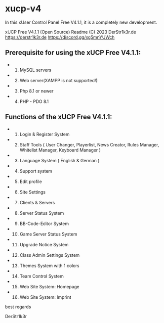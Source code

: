 # xucp-v4
In this xUser Control Panel Free V4.1.1, it is a completely new development.

xUCP Free V4.1.1 (Open Source) Readme
(C) 2023 DerStr1k3r.de
https://derstr1k3r.de
https://discord.gg/xg5mnYUWch


## Prerequisite for using the xUCP Free V4.1.1:
*  1. MySQL servers
*  2. Web server(XAMPP is not supported!)
*  3. Php 8.1 or newer
*  4. PHP - PDO 8.1

## Functions of the xUCP Free V4.1.1:
*  1. Login & Register System
*  2. Staff Tools ( User Changer, Playerlist, News Creator, Rules Manager, Whitelist Manager, Keyboard Manager )
*  3. Language System ( English & German )
*  4. Support system
*  5. Edit profile
*  6. Site Settings
*  7. Clients & Servers
*  8. Server Status System
*  9. BB-Code-Editor System
* 10. Game Server Status System
* 11. Upgrade Notice System
* 12. Class Admin Settings System
* 13. Themes System with 1 colors
* 14. Team Control System
* 15. Web Site System: Homepage
* 16. Web Site System: Imprint


best regards

DerStr1k3r